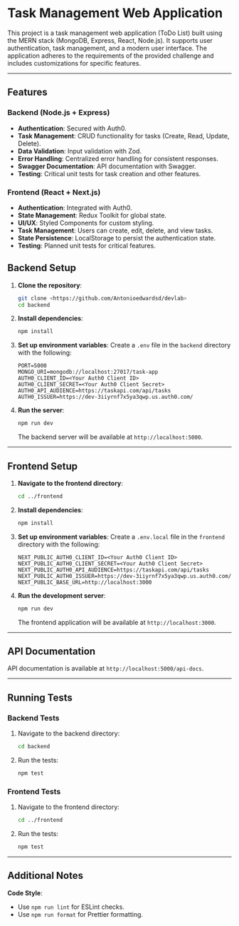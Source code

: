 # Task Management Web Application

This project is a task management web application (ToDo List) built using the MERN stack (MongoDB, Express, React, Node.js). It supports user authentication, task management, and a modern user interface. The application adheres to the requirements of the provided challenge and includes customizations for specific features.

---

## Features

### Backend (Node.js + Express)

- **Authentication**: Secured with Auth0.
- **Task Management**: CRUD functionality for tasks (Create, Read, Update, Delete).
- **Data Validation**: Input validation with Zod.
- **Error Handling**: Centralized error handling for consistent responses.
- **Swagger Documentation**: API documentation with Swagger.
- **Testing**: Critical unit tests for task creation and other features.

### Frontend (React + Next.js)

- **Authentication**: Integrated with Auth0.
- **State Management**: Redux Toolkit for global state.
- **UI/UX**: Styled Components for custom styling.
- **Task Management**: Users can create, edit, delete, and view tasks.
- **State Persistence**: LocalStorage to persist the authentication state.
- **Testing**: Planned unit tests for critical features.

## Backend Setup

1. **Clone the repository**:

   ```bash
   git clone <https://github.com/Antonioedwardsd/devlab>
   cd backend
   ```

2. **Install dependencies**:

   ```bash
   npm install
   ```

3. **Set up environment variables**:
   Create a `.env` file in the `backend` directory with the following:

   ```env
   PORT=5000
   MONGO_URI=mongodb://localhost:27017/task-app
   AUTH0_CLIENT_ID=<Your Auth0 Client ID>
   AUTH0_CLIENT_SECRET=<Your Auth0 Client Secret>
   AUTH0_API_AUDIENCE=https://taskapi.com/api/tasks
   AUTH0_ISSUER=https://dev-3iiyrnf7x5ya3qwp.us.auth0.com/
   ```

4. **Run the server**:

   ```bash
   npm run dev
   ```

   The backend server will be available at `http://localhost:5000`.

---

## Frontend Setup

1. **Navigate to the frontend directory**:

   ```bash
   cd ../frontend
   ```

2. **Install dependencies**:

   ```bash
   npm install
   ```

3. **Set up environment variables**:
   Create a `.env.local` file in the `frontend` directory with the following:

   ```env
   NEXT_PUBLIC_AUTH0_CLIENT_ID=<Your Auth0 Client ID>
   NEXT_PUBLIC_AUTH0_CLIENT_SECRET=<Your Auth0 Client Secret>
   NEXT_PUBLIC_AUTH0_API_AUDIENCE=https://taskapi.com/api/tasks
   NEXT_PUBLIC_AUTH0_ISSUER=https://dev-3iiyrnf7x5ya3qwp.us.auth0.com/
   NEXT_PUBLIC_BASE_URL=http://localhost:3000
   ```

4. **Run the development server**:

   ```bash
   npm run dev
   ```

   The frontend application will be available at `http://localhost:3000`.

---

## API Documentation

API documentation is available at `http://localhost:5000/api-docs`.

---

## Running Tests

### Backend Tests

1. Navigate to the backend directory:
   ```bash
   cd backend
   ```
2. Run the tests:
   ```bash
   npm test
   ```

### Frontend Tests

1. Navigate to the frontend directory:
   ```bash
   cd ../frontend
   ```
2. Run the tests:
   ```bash
   npm test
   ```

---

## Additional Notes

**Code Style**:

- Use `npm run lint` for ESLint checks.
- Use `npm run format` for Prettier formatting.
